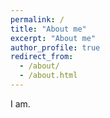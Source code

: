```yaml
---
permalink: /
title: "About me"
excerpt: "About me"
author_profile: true
redirect_from: 
  - /about/
  - /about.html
---
```


I am.
